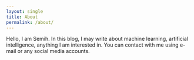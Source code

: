```yaml
---
layout: single
title: About
permalink: /about/
---
```


Hello, I am Semih. In this blog, I may write about machine learning, artificial intelligence, anything I am interested in.
You can contact with me using e-mail or any social media accounts.
